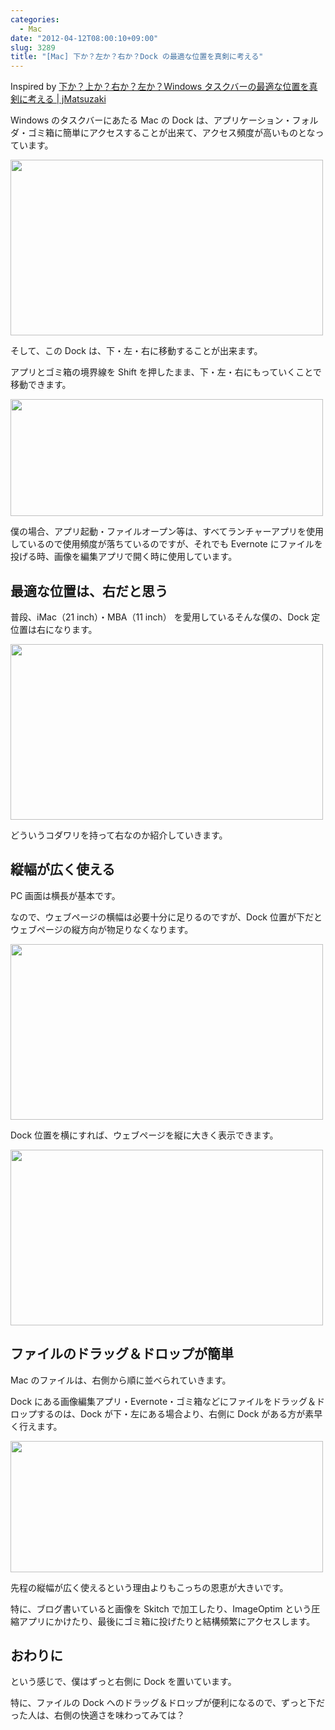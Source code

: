 ```yaml
---
categories:
  - Mac
date: "2012-04-12T08:00:10+09:00"
slug: 3289
title: "[Mac] 下か？左か？右か？Dock の最適な位置を真剣に考える"
---
```


Inspired by [下か？上か？右か？左か？Windows タスクバーの最適な位置を真剣に考える | jMatsuzaki](http://jmatsuzaki.wordpress.com/2012/03/30/%e4%b8%8b%e3%81%8b%ef%bc%9f%e4%b8%8a%e3%81%8b%ef%bc%9f%e5%8f%b3%e3%81%8b%ef%bc%9f%e5%b7%a6%e3%81%8b%ef%bc%9fwindows%e3%82%bf%e3%82%b9%e3%82%af%e3%83%90%e3%83%bc%e3%81%ae%e6%9c%80%e9%81%a9%e3%81%aa/)

Windows のタスクバーにあたる Mac の Dock は、アプリケーション・フォルダ・ゴミ箱に簡単にアクセスすることが出来て、アクセス頻度が高いものとなっています。

<img alt="" src="/images/2012/04/3289_1.png" width="500" height="281">

そして、この Dock は、下・左・右に移動することが出来ます。

アプリとゴミ箱の境界線を Shift を押したまま、下・左・右にもっていくことで移動できます。

<img alt="" src="/images/2012/04/3289_2.png" width="500" height="187">

僕の場合、アプリ起動・ファイルオープン等は、すべてランチャーアプリを使用しているので使用頻度が落ちているのですが、それでも Evernote にファイルを投げる時、画像を編集アプリで開く時に使用しています。

## 最適な位置は、右だと思う

普段、iMac（21 inch）・MBA（11 inch） を愛用しているそんな僕の、Dock 定位置は右になります。

<img alt="" src="/images/2012/04/3289_3.png" width="500" height="281">

どういうコダワリを持って右なのか紹介していきます。

## 縦幅が広く使える

PC 画面は横長が基本です。

なので、ウェブページの横幅は必要十分に足りるのですが、Dock 位置が下だとウェブページの縦方向が物足りなくなります。

<img alt="" src="/images/2012/04/3289_4.png" width="500" height="281">

Dock 位置を横にすれば、ウェブページを縦に大きく表示できます。

<img alt="" src="/images/2012/04/3289_5.png" width="500" height="281">

## ファイルのドラッグ＆ドロップが簡単

Mac のファイルは、右側から順に並べられていきます。

Dock にある画像編集アプリ・Evernote・ゴミ箱などにファイルをドラッグ＆ドロップするのは、Dock が下・左にある場合より、右側に Dock がある方が素早く行えます。

<img alt="" src="/images/2012/04/3289_6.png" width="500" height="210">

先程の縦幅が広く使えるという理由よりもこっちの恩恵が大きいです。

特に、ブログ書いていると画像を Skitch で加工したり、ImageOptim という圧縮アプリにかけたり、最後にゴミ箱に投げたりと結構頻繁にアクセスします。

## おわりに

という感じで、僕はずっと右側に Dock を置いています。

特に、ファイルの Dock へのドラッグ＆ドロップが便利になるので、ずっと下だった人は、右側の快適さを味わってみては？
